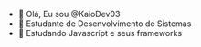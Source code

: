 - 👋 Olá, Eu sou @KaioDev03
- 👀 Estudante de Desenvolvimento de Sistemas
- 🌱 Estudando Javascript e seus frameworks


